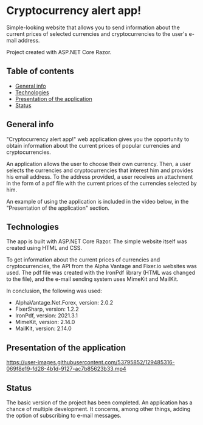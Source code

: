 # Cryptocurrency alert app!

Simple-looking website that allows you to send information about the current prices of selected currencies and cryptocurrencies to the user's e-mail address. 

Project created with ASP.NET Core Razor.

## Table of contents
* [General info](#general-info)
* [Technologies](#technologies)
* [Presentation of the application](#presentation-of-the-application)
* [Status](#status)

## General info

"Cryptocurrency alert app!" web application gives you the opportunity to obtain information about the current prices of popular currencies and cryptocurrencies.


An application allows the user to choose their own currency. Then, a user selects the currencies and cryptocurrencies that interest him and provides his email address.
To the address provided, a user receives an attachment in the form of a pdf file with the current prices of the currencies selected by him.


An example of using the application is included in the video below, in the "Presentation of the application" section.

## Technologies

The app is built with ASP.NET Core Razor. The simple website itself was created using HTML and CSS.



To get information about the current prices of currencies and cryptocurrencies, the API from the Alpha Vantage and Fixer.io websites was used.
The pdf file was created with the IronPdf library (HTML was changed to the file), and the e-mail sending system uses MimeKit and MailKit.


In conclusion, the following was used:
* AlphaVantage.Net.Forex, version: 2.0.2
* FixerSharp, version: 1.2.2
* IronPdf, version: 2021.3.1
* MimeKit, version: 2.14.0
* MailKit, version: 2.14.0

## Presentation of the application


https://user-images.githubusercontent.com/53795852/129485316-069f8e19-fd28-4b1d-9127-ac7b85623b33.mp4


## Status

The basic version of the project has been completed. An application has a chance of multiple development. It concerns, among other things, adding the option of subscribing to e-mail messages.
